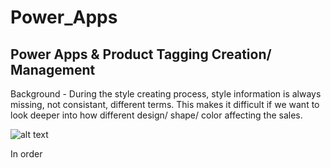 # Power_Apps 
## Power Apps & Product Tagging Creation/ Management

Background - 
During the style creating process, style information is always missing, not consistant, different terms. 
This makes it difficult if we want to look deeper into how different design/ shape/ color affecting the sales.

![alt text](productinfo.png)

In order 


